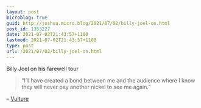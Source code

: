 ```yaml
---
layout: post
microblog: true
guid: http://joshua.micro.blog/2021/07/02/billy-joel-on.html
post_id: 1353227
date: 2021-07-02T21:43:57+1100
lastmod: 2021-07-02T21:43:57+1100
type: post
url: /2021/07/02/billy-joel-on.html
---
```

Billy Joel on his farewell tour

> “I’ll have created a bond between me and the audience where I know they will never pay another nickel to see me again.”

– [Vulture](https://www.vulture.com/2018/07/billy-joel-in-conversation.html)
